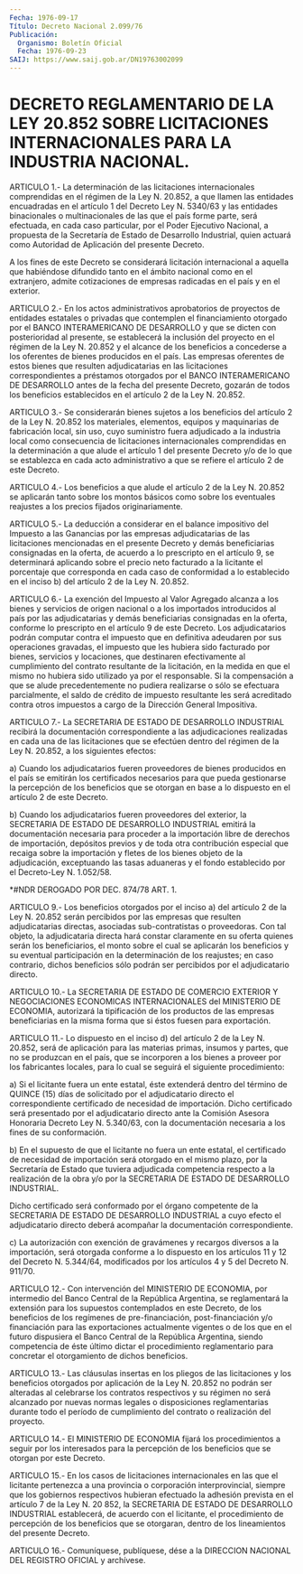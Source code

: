 ```yaml
---
Fecha: 1976-09-17
Título: Decreto Nacional 2.099/76
Publicación:
  Organismo: Boletín Oficial
  Fecha: 1976-09-23
SAIJ: https://www.saij.gob.ar/DN19763002099
---
```

# DECRETO REGLAMENTARIO DE LA LEY 20.852 SOBRE LICITACIONES INTERNACIONALES PARA LA INDUSTRIA NACIONAL.

<a id="1"></a>
ARTICULO 1.- La determinación de las licitaciones internacionales  comprendidas  en el régimen de la Ley N. 20.852, a que llamen las entidades encuadradas  en  el artículo 1 del Decreto Ley N. 5340/63 y las entidades binacionales  o  multinacionales  de las  que  el  país  forme  parte,  será  efectuada,  en  cada  caso particular,  por  el  Poder  Ejecutivo  Nacional, a propuesta de la Secretaría de Estado de Desarrollo Industrial,  quien  actuará como Autoridad de Aplicación del presente Decreto.

A los fines de este Decreto se considerará licitación internacional  a  aquella  que  habiéndose  difundido  tanto en  el ámbito  nacional  como  en  el  extranjero, admite cotizaciones  de empresas radicadas en el país y en el exterior.

<a id="2"></a>
ARTICULO  2.-  En  los  actos  administrativos aprobatorios de proyectos  de  entidades  estatales o privadas  que  contemplen  el financiamiento otorgado por  el  BANCO INTERAMERICANO DE DESARROLLO y que se dicten con posterioridad  al  presente,  se establecerá la inclusión  del  proyecto  en  el régimen de la Ley N. 20.852  y  el alcance de los beneficios a concederse  a  los  oferentes de bienes producidos en el país. Las empresas oferentes de  estos  bienes que resulten  adjudicatarias  en  las  licitaciones correspondientes  a préstamos  otorgados  por  el  BANCO INTERAMERICANO  DE  DESARROLLO antes  de  la  fecha del presente Decreto,  gozarán  de  todos  los beneficios establecidos  en  el  artículo  2  de  la Ley N. 20.852.

<a id="3"></a>
ARTICULO  3.-  Se considerarán bienes sujetos a los beneficios del artículo 2 de la  Ley  N.  20.852  los  materiales,  elementos, equipos    y  maquinarias  de  fabricación  local,  sin  uso,  cuyo suministro fuera  adjudicado a la industria local como consecuencia de licitaciones internacionales  comprendidas en la determinación a que alude el artículo 1 del presente  Decreto  y/o  de  lo  que  se establezca  en  cada  acto  administrativo  a  que  se  refiere  el artículo 2 de este Decreto.

<a id="4"></a>
ARTICULO 4.- Los beneficios a que alude el artículo 2 de la Ley N. 20.852  se  aplicarán  tanto sobre los montos básicos como sobre los eventuales reajustes a  los  precios  fijados  originariamente.

<a id="5"></a>
ARTICULO 5.- La deducción a considerar en el balance impositivo del  Impuesto  a  las  Ganancias por las empresas adjudicatarias de las  licitaciones  mencionadas  en  el  presente  Decreto  y  demás beneficiarias consignadas  en la oferta, de acuerdo a lo prescripto en el artículo 9, se determinará  aplicando  sobre  el  precio neto facturado  a  la  licitante  el porcentaje que corresponda en  cada caso de conformidad a lo establecido  en  el inciso b) del artículo 2 de la Ley N. 20.852.

<a id="6"></a>
ARTICULO 6.- La exención del Impuesto al Valor Agregado alcanza a los  bienes  y  servicios  de  origen nacional o a los importados introducidos al país por las adjudicatarias  y  demás beneficiarias consignadas en la oferta, conforme lo prescripto  en  el artículo 9 de  este  Decreto.  Los  adjudicatarios  podrán computar contra  el impuesto que en definitiva adeudaren por sus  operaciones gravadas, el impuesto que les hubiera sido facturado por  bienes, servicios y locaciones,  que  destinaren  efectivamente  al  cumplimiento   del contrato  resultante de la licitación, en la medida en que el mismo no hubiera sido utilizado ya por el responsable. Si la compensación  a  que se alude precedentemente no pudiera realizarse o sólo se efectuara  parcialmente,  el saldo de crédito de impuesto resultante les será acreditado contra  otros  impuestos  a cargo de la Dirección General Impositiva.

<a id="7"></a>
ARTICULO  7.- La SECRETARIA DE ESTADO DE DESARROLLO INDUSTRIAL recibirá  la documentación  correspondiente  a  las  adjudicaciones realizadas  en  cada una de las licitaciones que se efectúen dentro del régimen de la  Ley  N.  20.852,  a los siguientes efectos:

a)  Cuando  los  adjudicatarios  fueren  proveedores    de   bienes producidos en el país se emitirán los certificados necesarios  para que  pueda  gestionarse  la  percepción  de  los  beneficios que se otorgan  en base a lo dispuesto en el artículo 2 de  este  Decreto.

b) Cuando  los  adjudicatarios  fueren proveedores del exterior, la SECRETARIA  DE  ESTADO  DE  DESARROLLO    INDUSTRIAL    emitirá  la documentación  necesaria  para  proceder a la importación libre  de derechos  de  importación,  depósitos    previos  y  de  toda  otra contribución especial que recaiga sobre la  importación y fletes de los  bienes  objeto  de  la  adjudicación,  exceptuando  las  tasas aduaneras  y el fondo establecido por el Decreto-Ley  N.  1.052/58.

<a id="8"></a>
*#NDR DEROGADO POR DEC. 874/78 ART. 1.

<a id="9"></a>
ARTICULO  9.-  Los  beneficios  otorgados por el inciso a) del artículo 2 de la Ley N. 20.852 serán percibidos  por  las  empresas que resulten adjudicatarias directas, asociadas sub-contratistas  o proveedoras.  Con tal objeto, la adjudicataria directa hará constar claramente en su  oferta  quienes serán los beneficiarios, el monto sobre el cual se aplicarán los beneficios y su eventual participación  en  la  determinación  de  los  reajustes;  en  caso contrario, dichos beneficios  sólo  podrán  ser  percibidos  por el adjudicatario directo.

<a id="10"></a>
ARTICULO  10.-  La SECRETARIA DE ESTADO DE COMERCIO EXTERIOR Y NEGOCIACIONES  ECONOMICAS    INTERNACIONALES    del  MINISTERIO  DE ECONOMIA,  autorizará  la  tipificación  de  los productos  de  las empresas beneficiarias en la misma forma que si  éstos  fuesen para exportación.

<a id="11"></a>
ARTICULO 11.- Lo dispuesto en el inciso d) del artículo 2 de la Ley  N.  20.852,  será  de  aplicación  para  las  materias primas, insumos  y  partes,  que  no  se  produzcan  en  el  país,  que  se incorporen  a  los  bienes  a  proveer por los fabricantes locales, para  lo  cual  se  seguirá  el  siguiente    procedimiento:

a)  Si  el  licitante  fuera un ente estatal, éste extenderá dentro del término de QUINCE (15)  días de solicitado por el adjudicatario directo el correspondiente certificado de necesidad de importación. Dicho certificado será presentado por el adjudicatario directo ante la  Comisión  Asesora  Honoraria Decreto Ley N. 5.340/63, con la documentación necesaria a los  fines  de su conformación.

b) En el supuesto de que el licitante no fuera un ente estatal,  el certificado  de  necesidad de importación será otorgado en el mismo plazo,  por  la  Secretaría    de  Estado  que  tuviera  adjudicada competencia  respecto  a la realización  de  la  obra  y/o  por  la SECRETARIA DE ESTADO DE DESARROLLO INDUSTRIAL.

Dicho certificado será conformado  por  el  órgano competente de la SECRETARIA  DE ESTADO DE DESARROLLO INDUSTRIAL  a  cuyo  efecto  el adjudicatario directo deberá acompañar la documentación correspondiente.

c) La autorización  con  exención de gravámenes y recargos diversos a la importación, será otorgada  conforme  a  lo  dispuesto  en los artículos  11  y  12  del  Decreto N. 5.344/64, modificados por los artículos 4 y 5 del Decreto N. 911/70.

<a id="12"></a>
ARTICULO 12.- Con intervención del MINISTERIO DE ECONOMIA, por intermedio   del  Banco  Central  de  la  República  Argentina,  se reglamentará  la  extensión para los supuestos contemplados en este Decreto, de los beneficios  de  los  regímenes de pre-financiación, post-financiación   y/o  financiación  para    las    exportaciones actualmente vigentes  o de los que en el futuro dispusiera el Banco Central  de la República  Argentina,  siendo  competencia  de  éste último dictar  el  procedimiento  reglamentario  para  concretar el otorgamiento de dichos beneficios.

<a id="13"></a>
ARTICULO  13.-  Las  cláusulas  insertas en los pliegos de las licitaciones y los beneficios otorgados  por  aplicación  de la Ley N.  20.852  no  podrán  ser  alteradas  al celebrarse los contratos respectivos  y  su  régimen  no será alcanzado  por  nuevas  normas legales o disposiciones reglamentarias  durante  todo el período de cumplimiento del contrato o realización del proyecto.

<a id="14"></a>
ARTICULO 14.- El MINISTERIO DE ECONOMIA fijará los procedimientos  a  seguir por los interesados para la percepción de los beneficios que se otorgan por este Decreto.

<a id="15"></a>
ARTICULO  15.- En los casos de licitaciones internacionales en las que el licitante  pertenezca  a  una  provincia  o  corporación interprovincial,  siempre  que  los  gobiernos respectivos hubieran efectuado la adhesión prevista en el artículo  7  de  la  Ley N. 20 852,  la SECRETARIA DE ESTADO DE DESARROLLO INDUSTRIAL establecerá, de acuerdo  con el licitante, el procedimiento de percepción de los beneficios  que  se  otorgaran,  dentro  de  los  lineamientos  del presente Decreto.

<a id="16"></a>
ARTICULO  16.-  Comuníquese,  publíquese,  dése a la DIRECCION NACIONAL DEL REGISTRO OFICIAL y archívese.